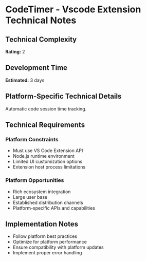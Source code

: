 # CodeTimer - Vscode Extension Technical Notes

## Technical Complexity
**Rating:** 2

## Development Time
**Estimated:** 3 days

## Platform-Specific Technical Details
Automatic code session time tracking.

## Technical Requirements

### Platform Constraints
- Must use VS Code Extension API
- Node.js runtime environment
- Limited UI customization options
- Extension host process limitations

### Platform Opportunities
- Rich ecosystem integration
- Large user base
- Established distribution channels
- Platform-specific APIs and capabilities

## Implementation Notes
- Follow platform best practices
- Optimize for platform performance
- Ensure compatibility with platform updates
- Implement proper error handling
